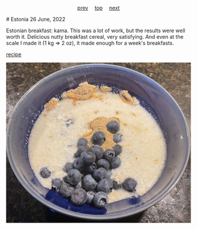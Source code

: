 <span><p align=center>
[prev](eritrea.md)&emsp;
[top](../index.md)&emsp;
[next](eswatini.md)
</p></span>
# Estonia
26 June, 2022


Estonian breakfast: kama. This was a lot of work, but the results were
well worth it. Delicious nutty breakfast cereal, very satisfying. And
even at the scale I made it (1 kg =&gt; 2 oz), it made enough for a week's
breakfasts.

[recipe](https://estoniancuisine.com/2017/08/11/kama-estonian-muesli/)

![breakfast](images/estonia.jpeg)
